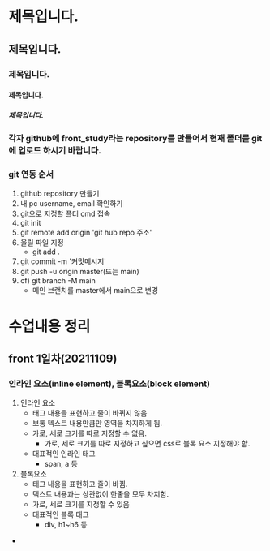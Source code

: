 # 제목입니다.
## 제목입니다.
### 제목입니다.
#### 제목입니다.
##### 제목입니다.
### 각자 github에 front_study라는 repository를 만들어서 현재 폴더를 git에 업로드 하시기 바랍니다.

### git 연동 순서
1. github
repository 만들기
2. 내 pc username, email 확인하기
3. git으로 지정할 폴더 cmd 접속
4. git init
5. git remote add origin 'git hub repo 주소' 
6. 올릴 파일 지정
    - git add .
7. git commit -m '커밋메시지'
8. git push -u origin master(또는 main)
9. cf) git branch -M main 
    - 메인 브랜치를 master에서 main으로 변경

# 수업내용 정리
## front 1일차(20211109)
### 인라인 요소(inline element), 블록요소(block element)
1. 인라인 요소
    - 태그 내용을 표현하고 줄이 바뀌지 않음
    - 보통 텍스트 내용만큼만 영역을 차지하게 됨.
    - 가로, 세로 크기를 따로 지정할 수 없음.
        - 가로, 세로 크기를 따로 지정하고 싶으면 css로 블록 요소 지정해야 함.
    - 대표적인 인라인 태그
         - span, a 등 
2. 블록요소 
    - 태그 내용을 표현하고 줄이 바뀜. 
    - 텍스트 내용과는 상관없이 한줄을 모두 차지함.
    - 가로, 세로 크기를 지정할 수 있음
    - 대표적인 블록 태그 
        - div, h1~h6 등 


- <style>, <script>, <h(숫자)>,<p>,<div>
- <form>, <input>, <button>, <select>, 

### UI/UX
- UI(User Inteface) : 화면, GUI(Graphical User Interface). 얼마나 보기 좋냐
- UX(User eXperience) : 사용자 경험. 얼마나 쓰기 좋냐.

### 경로 지정시 사용하는 방법 
- ./: 현재 파일이 있는 폴더를 가리킴.
- ../ : 현재 폴더에서 한수준 위로 올라가는 폴더를 가리킴.



- 텍스트 내용입니다. !
    - 안녕하세요 
1. 숫자내용
1. 숫자내용
```
int a = 10;
```
1. 안녕하세요.
